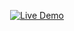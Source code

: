<p align="center">
  <a href="https://manas1st.github.io/Animated-Login-Page/" target="_blank">
    <img 
      src="https://readme-typing-svg.herokuapp.com?font=Inter&weight=700&size=26&pause=1000&color=00C9FF&center=true&vCenter=true&width=220&height=40&lines=🚀+Live+Demo" 
      alt="Live Demo"
  </a>
</p>
